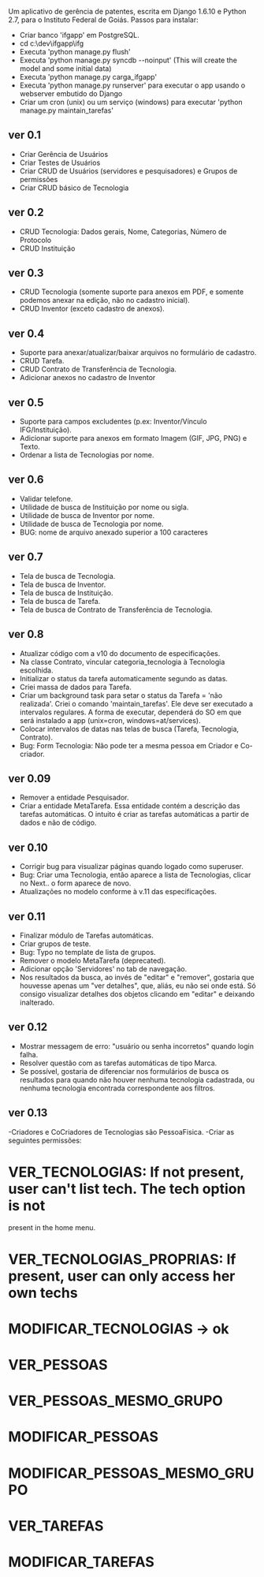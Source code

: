 Um aplicativo de gerência de patentes, escrita em Django 1.6.10 e Python 2.7, para o Instituto Federal de Goiás.
Passos para instalar:
* Criar banco 'ifgapp' em PostgreSQL.
* cd c:\dev\ifgapp\ifg
* Executa 'python manage.py flush'
* Executa 'python manage.py syncdb --noinput' (This will create the model and some initial data)
* Executa 'python manage.py carga_ifgapp'
* Executa 'python manage.py runserver' para executar o app usando o webserver embutido do Django
* Criar um cron (unix) ou um serviço (windows) para executar 'python manage.py maintain_tarefas'

ver 0.1
-----------------------------
- Criar Gerência de Usuários
- Criar Testes de Usuários
- Criar CRUD de Usuários (servidores e pesquisadores) e Grupos de permissões
- Criar CRUD básico de Tecnologia

ver 0.2
-----------------------------
- CRUD Tecnologia: Dados gerais, Nome, Categorias, Número de Protocolo
- CRUD Instituição

ver 0.3
-----------------------------
- CRUD Tecnologia
(somente suporte para anexos em PDF, e somente podemos anexar na edição, não no cadastro inicial).
- CRUD Inventor (exceto cadastro de anexos).

ver 0.4
-----------------------------
- Suporte para anexar/atualizar/baixar arquivos no formulário de cadastro.
- CRUD Tarefa.
- CRUD Contrato de Transferência de Tecnologia.
- Adicionar anexos no cadastro de Inventor

ver 0.5
-----------------------------
- Suporte para campos excludentes (p.ex: Inventor/Vínculo IFG/Instituição).
- Adicionar suporte para anexos em formato Imagem (GIF, JPG, PNG) e Texto.
- Ordenar a lista de Tecnologias por nome.

ver 0.6
-----------------------------
- Validar telefone.
- Utilidade de busca de Instituição por nome ou sigla.
- Utilidade de busca de Inventor por nome.
- Utilidade de busca de Tecnologia por nome.
- BUG: nome de arquivo anexado superior a 100 caracteres

ver 0.7
-----------------------------
- Tela de busca de Tecnologia.
- Tela de busca de Inventor.
- Tela de busca de Instituição.
- Tela de busca de Tarefa.
- Tela de busca de Contrato de Transferência de Tecnologia.

ver 0.8
-----------------------------
- Atualizar código com a v10 do documento de especificações.
- Na classe Contrato, vincular categoria_tecnologia à Tecnologia escolhida.
- Initializar o status da tarefa automaticamente segundo as datas.
- Criei massa de dados para Tarefa.
- Criar um background task para setar o status da Tarefa = 'não realizada'. Criei o comando
  'maintain_tarefas'. Ele deve ser executado a intervalos regulares. A forma de executar, dependerá
  do SO em que será instalado a app (unix=cron, windows=at/services).
- Colocar intervalos de datas nas telas de busca (Tarefa, Tecnologia, Contrato).
- Bug: Form Tecnologia: Não pode ter a mesma pessoa em Criador e Co-criador.

ver 0.09
-----------------------------
- Remover a entidade Pesquisador.
- Criar a entidade MetaTarefa. Essa entidade contém a descrição das tarefas automáticas. O intuito é
criar as tarefas automáticas a partir de dados e não de código.

ver 0.10
-----------------------------
- Corrigir bug para visualizar páginas quando logado como superuser.
- Bug: Criar uma Tecnologia, então aparece a lista de Tecnologias, clicar no Next.. o form aparece de novo.
- Atualizações no modelo conforme à v.11 das especificações.

ver 0.11
-----------------------------
- Finalizar módulo de Tarefas automáticas.
- Criar grupos de teste.
- Bug: Typo no template de lista de grupos.
- Remover o modelo MetaTarefa (deprecated).
- Adicionar opção 'Servidores' no tab de navegação.
- Nos resultados da busca, ao invés de "editar" e "remover", gostaria que houvesse apenas um "ver detalhes",
  que, aliás, eu não sei onde está. Só consigo visualizar detalhes dos objetos clicando em "editar"
  e deixando inalterado.

ver 0.12
-----------------------------
- Mostrar messagem de erro: "usuário ou senha incorretos" quando login falha.
- Resolver questão com as tarefas automáticas de tipo Marca.
- Se possível, gostaria de diferenciar nos formulários de busca os resultados para quando
  não houver nenhuma tecnologia cadastrada, ou nenhuma tecnologia encontrada correspondente aos filtros.

ver 0.13
-----------------------------
-Criadores e CoCriadores de Tecnologias são PessoaFisica.
-Criar as seguintes permissões:
# VER_TECNOLOGIAS: If not present, user can't list tech. The tech option is not
present in the home menu.
# VER_TECNOLOGIAS_PROPRIAS: If present, user can only access her own techs



# MODIFICAR_TECNOLOGIAS -> ok
# VER_PESSOAS
# VER_PESSOAS_MESMO_GRUPO
# MODIFICAR_PESSOAS
# MODIFICAR_PESSOAS_MESMO_GRUPO
# VER_TAREFAS
# MODIFICAR_TAREFAS








